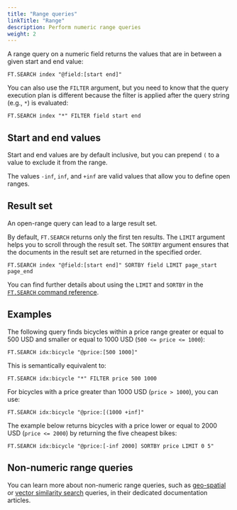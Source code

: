 ```yaml
---
title: "Range queries"
linkTitle: "Range"
description: Perform numeric range queries
weight: 2
---
```


A range query on a numeric field returns the values that are in between a given start and end value:

```
FT.SEARCH index "@field:[start end]"
```

You can also use the `FILTER` argument, but you need to know that the query execution plan is different because the filter is applied after the query string (e.g., `*`) is evaluated:

```
FT.SEARCH index "*" FILTER field start end
```

## Start and end values

Start and end values are by default inclusive, but you can prepend `(` to a value to exclude it from the range.

The values `-inf`, `inf`, and `+inf` are valid values that allow you to define open ranges.

## Result set

An open-range query can lead to a large result set. 

By default, `FT.SEARCH` returns only the first ten results. The `LIMIT` argument helps you to scroll through the result set. The `SORTBY` argument ensures that the documents in the result set are returned in the specified order.

```
FT.SEARCH index "@field:[start end]" SORTBY field LIMIT page_start page_end
```

You can find further details about using the `LIMIT` and `SORTBY` in the [`FT.SEARCH` command reference](/commands/ft.search/).

## Examples

The following query finds bicycles within a price range greater or equal to 500 USD and smaller or equal to 1000 USD (`500 <= price <= 1000`):

```
FT.SEARCH idx:bicycle "@price:[500 1000]"
```

This is semantically equivalent to:

```
FT.SEARCH idx:bicycle "*" FILTER price 500 1000
```

For bicycles with a price greater than 1000 USD (`price > 1000`), you can use:

```
FT.SEARCH idx:bicycle "@price:[(1000 +inf]"
```

The example below returns bicycles with a price lower or equal to 2000 USD (`price <= 2000`) by returning the five cheapest bikes:

```
FT.SEARCH idx:bicycle "@price:[-inf 2000] SORTBY price LIMIT 0 5"
```

## Non-numeric range queries

You can learn more about non-numeric range queries, such as [geo-spatial](/docs/interact/search-and-query/query/geo-spatial) or [vector similarity search](/docs/interact/search-and-query/query/vector-similarity) queries, in their dedicated documentation articles.